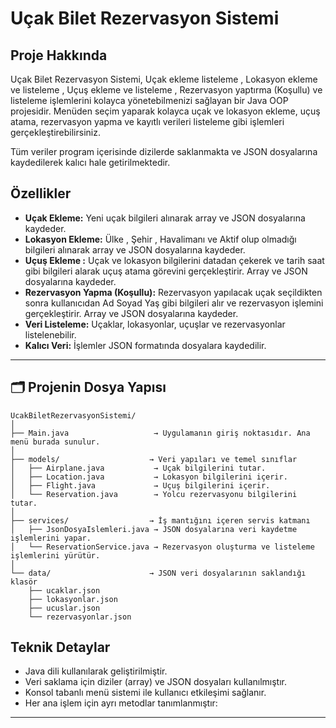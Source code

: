 # Uçak Bilet Rezervasyon Sistemi

## Proje Hakkında

Uçak Bilet Rezervasyon Sistemi, Uçak ekleme listeleme , Lokasyon ekleme ve listeleme , Uçuş ekleme ve listeleme , Rezervasyon yaptırma (Koşullu) ve listeleme işlemlerini kolayca yönetebilmenizi sağlayan bir Java OOP projesidir. Menüden seçim yaparak kolayca uçak ve lokasyon ekleme, uçuş atama, rezervasyon yapma ve kayıtlı verileri listeleme gibi işlemleri gerçekleştirebilirsiniz.

Tüm veriler program içerisinde dizilerde saklanmakta ve JSON dosyalarına kaydedilerek kalıcı hale getirilmektedir.


## Özellikler

- **Uçak Ekleme:** Yeni uçak bilgileri alınarak array ve JSON dosyalarına kaydeder.
- **Lokasyon Ekleme:** Ülke , Şehir , Havalimanı ve Aktif olup olmadığı bilgileri alınarak array ve JSON dosyalarına kaydeder.
- **Uçuş Ekleme :** Uçak ve lokasyon bilgilerini datadan çekerek ve tarih saat gibi bilgileri alarak uçuş atama görevini gerçekleştirir. Array ve JSON dosyalarına kaydeder.
- **Rezervasyon Yapma (Koşullu):** Rezervasyon yapılacak uçak seçildikten sonra kullanıcıdan Ad Soyad Yaş gibi bilgileri alır ve rezervasyon işlemini gerçekleştirir. Array ve JSON dosyalarına kaydeder.
- **Veri Listeleme:** Uçaklar, lokasyonlar, uçuşlar ve rezervasyonlar listelenebilir.
- **Kalıcı Veri:** İşlemler JSON formatında dosyalara kaydedilir.

---

## 🗂️ Projenin Dosya Yapısı

```
UcakBiletRezervasyonSistemi/
│
├── Main.java                   → Uygulamanın giriş noktasıdır. Ana menü burada sunulur.
│
├── models/                    → Veri yapıları ve temel sınıflar
│   ├── Airplane.java           → Uçak bilgilerini tutar.
│   ├── Location.java           → Lokasyon bilgilerini içerir.
│   ├── Flight.java             → Uçuş bilgilerini içerir.
│   └── Reservation.java        → Yolcu rezervasyonu bilgilerini tutar.
│
├── services/                  → İş mantığını içeren servis katmanı
│   ├── JsonDosyaIslemleri.java → JSON dosyalarına veri kaydetme işlemlerini yapar.
│   └── ReservationService.java → Rezervasyon oluşturma ve listeleme işlemlerini yürütür.
│
└── data/                      → JSON veri dosyalarının saklandığı klasör
    ├── ucaklar.json
    ├── lokasyonlar.json
    ├── ucuslar.json
    └── rezervasyonlar.json
```




## Teknik Detaylar

- Java dili kullanılarak geliştirilmiştir.
- Veri saklama için diziler (array) ve JSON dosyaları kullanılmıştır.
- Konsol tabanlı menü sistemi ile kullanıcı etkileşimi sağlanır.
- Her ana işlem için ayrı metodlar tanımlanmıştır:

---
